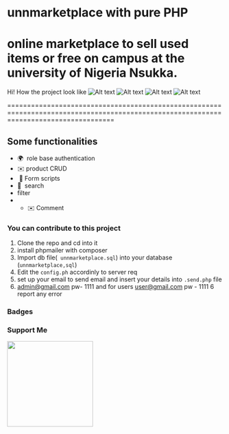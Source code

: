 # unnmarketplace with pure PHP
# online marketplace to sell used items or free on campus at the university of Nigeria Nsukka.

Hi! How the project look like
![Alt text](images/1.jpeg)
![Alt text](images/2.jpeg)
![Alt text](images/3.jpeg)
![Alt text](images/4.jpeg)

=======================================================================================================================================

Some functionalities
-------------

* 🌍  role base authentication
* ✉️ product CRUD
*  🧠 Form scripts
* 🧠  search
* filter
* * ✉️ Comment



### You can contribute to this project

1. Clone the repo and cd into it
2. install phpmailer with composer
3. Import db file(``` unnmarketplace.sql```) into your database (```unnmarketplace,sql```)
4. Edit the ```config.ph``` accordinly to server req 
5. set up your email to send email and insert your details into ```.send.php``` file
6. admin@gmail.com pw- 1111 and for users user@gmail.com pw - 1111
6 report any error

### Badges


### Support Me

<a href="https://www.buymeacoffee.com/irehh"><img src="https://cdn.buymeacoffee.com/buttons/v2/default-yellow.png" width="200" /></a>

